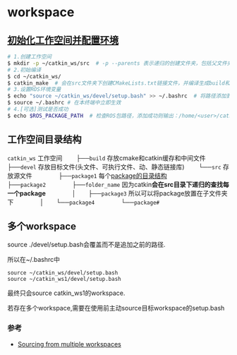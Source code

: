 # workspace

## [初始化工作空间并配置环境](http://wiki.ros.org/catkin/Tutorials/create_a_workspace)

``` bash
# 1.创建工作空间
$ mkdir -p ~/catkin_ws/src  # -p --parents 表示递归的创建文件夹，包括父文件夹
# 2.初始编译
$ cd ~/catkin_ws/
$ catkin_make  # 会在src文件夹下创建CMakeLists.txt链接文件，并编译生成build和devel文件夹，以及devel文件夹中的setup.bash和setup.zsh文件
# 3.设置ROS环境变量
$ echo "source ~/catkin_ws/devel/setup.bash" >> ~/.bashrc  # 将路径添加到~/.bashrc中，永久有效，否则每次在新终端使用自己工作空间中的包都需要source ~/catkin_ws/devel/setup.bash
$ source ~/.bashrc # 在本终端中立即生效
# 4.[可选]测试是否成功
$ echo $ROS_PACKAGE_PATH  # 检查ROS包路径，添加成功则输出：/home/<user>/catkin_ws/src:/opt/ros/kinetic/share
```

## 工作空间目录结构

`catkin_ws` 工作空间
&emsp;&emsp;├──`build` 存放cmake和catkin缓存和中间文件
&emsp;&emsp;├──`devel` 存放目标文件(头文件、可执行文件、动、静态链接库)
&emsp;&emsp;└──`src` 存放源文件
&emsp;&emsp;&emsp;&emsp;├──`package1` 每个[package的目录结构](#package目录结构)
&emsp;&emsp;&emsp;&emsp;├──`package2`
&emsp;&emsp;&emsp;&emsp;├──`folder_name` 因为catkin**会在src目录下递归的查找每一个package**
&emsp;&emsp;&emsp;&emsp;│&emsp;&emsp;├──`package3` 所以可以将package放置在子文件夹下
&emsp;&emsp;&emsp;&emsp;│&emsp;&emsp;└──`package4`
&emsp;&emsp;&emsp;&emsp;└──`package#`

## 多个workspace

source ./devel/setup.bash会覆盖而不是追加之前的路径.

所以在~/.bashrc中
``` shell
source ~/catkin_ws/devel/setup.bash
source ~/catkin_ws1/devel/setup.bash
```
最终只会source catkin_ws1的workspace.

若存在多个workspace,需要在使用前主动source目标workspace的setup.bash

### 参考
* [Sourcing from multiple workspaces](https://answers.ros.org/question/205976/sourcing-from-multiple-workspaces/)